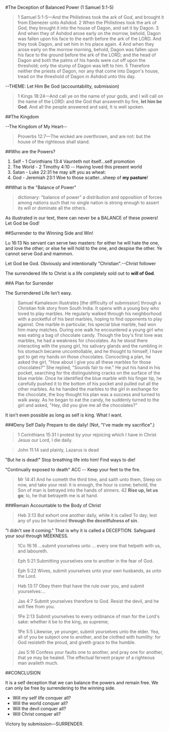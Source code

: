 #The Deception of Balanced Power (1 Samuel 5:1-5)

>1 Samuel 5:1-5&mdash;And the Philistines took the ark of God, and brought it from Ebenezer unto Ashdod. 2 When the Philistines took the ark of God, they brought it into the house of Dagon, and set it by Dagon. 3 And when they of Ashdod arose early on the morrow, behold, Dagon was fallen upon his face to the earth before the ark of the LORD. And they took Dagon, and set him in his place again. 4 And when they arose early on the morrow morning, behold, Dagon was fallen upon his face to the ground before the ark of the LORD; and the head of Dagon and both the palms of his hands were cut off upon the threshold; only the stump of Dagon was left to him. 5 Therefore neither the priests of Dagon, nor any that come into Dagon's house, tread on the threshold of Dagon in Ashdod unto this day.

--THEME: Let Him Be God (accountability, submission)

>1 Kings 18:24&mdash;And call ye on the name of your gods, and I will call on the name of the LORD: and the God that answereth by fire, **let him be God**. And all the people answered and said, It is well spoken.

##The Kingdom

--The Kingdom of My Heart--
>Proverbs 12:7&mdash;The wicked are overthrown, and are not: but the house of the righteous shall stand.

##Who are the Powers?

1. Self			- 1 Corinthians 13:4 Vaunteth not itself&hellip;self promotion
2. The World	- 2 Timothy 4:10 -- Having loved this present world
3. Satan		- Luke 22:31 he may sift you as wheat:
3. God			- Jeremiah 23:1 Woe to those scatter&hellip;sheep of **my pasture**!

##What is the "Balance of Power"

>dictionary: "balance of power" a distribution and opposition of forces among nations such that no single nation is strong enough to assert its will or dominate all the others.

As illustrated in our text, there can never be a BALANCE of these powers! Let God be God!

##Surrender to the Winning Side and Win!

 Lu 16:13 No servant can serve two masters: for either he will hate the one, and love the other; or else he will hold to the one, and despise the other. Ye cannot serve God and mammon.

Let God be God. Obviously and intentionally "Christian".--Christ follower

The surrendered life to Christ is a life completely sold out to **will of God**.

##A Plan for Surrender

The Surrendered Life Isn't easy.

>Samuel Kamaleson illustrates [the difficulty of submission] through a Christian folk story from South India. It opens with a young boy who loved to play marbles. He regularly walked through his neighborhood with a pocketful of his best marbles, hoping to find opponents to play against. One marble in particular, his special blue marble, had won him many matches. During one walk he encountered a young girl who was eating a bag of chocolate candy. Though the boy's first love was marbles, he had a weakness for chocolates. As he stood there interacting with the young girl, his salivary glands and the rumbling in his stomach became uncontrollable, and he thought to himself, I have got to get my hands on those chocolates. Concocting a plan, he asked the girl, "How about I give you all these marbles for those chocolates?" She replied, "Sounds fair to me." He put his hand in his pocket, searching for the distinguishing cracks on the surface of the blue marble. Once he identified the blue marble with his finger tip, he carefully pushed it to the bottom of his pocket and pulled out all the other marbles. As he handed the marbles to the girl in exchange for the chocolate, the boy thought his plan was a success and turned to walk away. As he began to eat the candy, he suddenly turned to the girl and asked, "Hey, did you give me all the chocolates?"

It isn't even possible as long as self is king. What I want.

###Deny Self Daily
Prepare to die daily! (Not, "I've made my sacrifice".)

> 1 Corinthians 15:31 I protest by your rejoicing which I have in Christ Jesus our Lord, I die daily.

<!---->

>John 11:14 said plainly, Lazarus is dead

"But he is dead!" Stop breathing life into him! Find ways to die!

"Continually exposed to death" ACC -- Keep your feet to the fire.

>Mr 14:41 And he cometh the third time, and saith unto them, Sleep on now, and take your rest: it is enough, the hour is come; behold, the Son of man is betrayed into the hands of sinners. 42 **Rise up, let us go**; lo, he that betrayeth me is at hand.

###Remain Accountable to the Body of Christ

>Heb 3:13 But exhort one another daily, while it is called To day; lest any of you be hardened **through the deceitfulness of sin**.

"I didn't see it coming." That is why it is called a DECEPTION. Safeguard your soul through MEEKNESS.

>1Co 16:16 &hellip;submit yourselves unto &hellip; every one that helpeth with us, and laboureth.
<!---->
>Eph 5:21 Submitting yourselves one to another in the fear of God.
<!---->
>Eph 5:22 Wives, submit yourselves unto your own husbands, as unto the Lord.
<!---->
>Heb 13:17 Obey them that have the rule over you, and submit yourselves:&hellip;
<!---->
> Jas 4:7 Submit yourselves therefore to God. Resist the devil, and he will flee from you.
<!---->
> 1Pe 2:13 Submit yourselves to every ordinance of man for the Lord's sake: whether it be to the king, as supreme;
<!---->
> 1Pe 5:5 Likewise, ye younger, submit yourselves unto the elder. Yea, all of you be subject one to another, and be clothed with humility: for God resisteth the proud, and giveth grace to the humble.
<!---->
> Jas 5:16 Confess your faults one to another, and pray one for another, that ye may be healed. The effectual fervent prayer of a righteous man availeth much.

##CONCLUSION

It is a self deception that we can balance the powers and remain free. We can only be free by surrendering to the winning side.

- Will my self life conquer all?
- Will the world conquer all?
- Will the devil conquer all?
- Will Christ conquer all?

Victory by submission&mdash;SURRENDER.